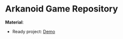 # Arkanoid Game Repository
 __Material__:
 
 - Ready project: [Demo](https://yanastrambovskaya.github.io/Arkanoid/)